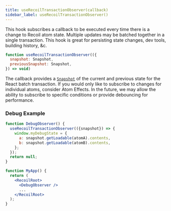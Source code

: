 ```yaml
---
title: useRecoilTransactionObserver(callback)
sidebar_label: useRecoilTransactionObserver()
---
```


This hook subscribes a callback to be executed every time there is a change to Recoil atom state.  Multiple updates may be batched together in a single transaction.  This hook is great for persisting state changes, dev tools, building history, &c.

```jsx
function useRecoilTransactionObserver(({
  snapshot: Snapshot,
  previousSnapshot: Snapshot,
}) => void)
```

The callback provides a [`Snapshot`](/docs/api-reference/core/Snapshot) of the current and previous state for the React batch transaction.  If you would only like to subscribe to changes for individual atoms, consider Atom Effects.  In the future, we may allow the ability to subscribe to specific conditions or provide debouncing for performance.

### Debug Example

```jsx
function DebugObserver() {
  useRecoilTransactionObserver(({snapshot}) => {
    window.myDebugState = {
      a: snapshot.getLoadable(atomA).contents,
      b: snapshot.getLoadable(atomB).contents,
    };
  });
  return null;
}

function MyApp() {
  return (
    <RecoilRoot>
      <DebugObserver />
      ...
    </RecoilRoot>
  );
}
```
